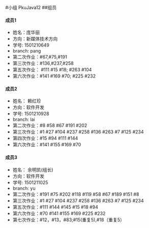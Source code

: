 #小组 PkuJava12
##组员

#### 成员1
- 姓名：庞华丽 
- 方向：新媒体技术方向
- 学号: 1501210649
- branch: pang
- 第二次作业：#67,#75,#191
- 第三次作业：#136,#237,#258
- 第五次作业： #111 #15 #18; #263 #104
- 第六次作业：#141  #169 #70; #225 #232

#### 成员2
- 姓名： 赖红珍
- 方向：软件开发
- 学号: 1501210928
- branch: lai
- 第二次作业：#8 #58 #67 #191 #202
- 第三次作业：#1 #27 #104 #237 #258 #136 #263 #7 #125 #234
- 第四次作业：#15 #94 #111 #144
- 第六次作业：#141 #155 #169 #70

#### 成员3
- 姓名： 余明凯(组长)
- 方向：软件开发
- 学号: 1501211025
- branch: yu
- 第二次作业：#191 #75 #202 #118 #119 #58 #67 #189 #151 #8 
- 第三次作业：#1 #27 #104 #237 #258 #136 #263 #7 #125 #234
- 第五次作业：#111 #144 #145 #15 #18 #94
- 第六次作业：#70 #141 #155 #169 #225 #232
- 第七次作业：#12，#13，#83;#15(重复5),#18（重复5）

